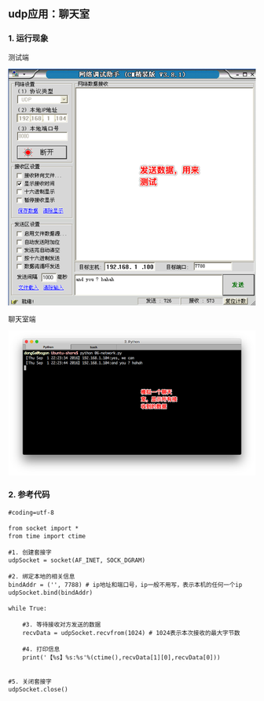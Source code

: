 ## udp应用：聊天室
### 1. 运行现象
测试端

![alt文本](Images/Snip20160901_76.png "Title")

聊天室端

![alt文本](Images/Snip20160901_75.png "Title")

### 2. 参考代码
    #coding=utf-8

    from socket import *
    from time import ctime

    #1. 创建套接字
    udpSocket = socket(AF_INET, SOCK_DGRAM)

    #2. 绑定本地的相关信息
    bindAddr = ('', 7788) # ip地址和端口号，ip一般不用写，表示本机的任何一个ip
    udpSocket.bind(bindAddr)

    while True:

        #3. 等待接收对方发送的数据
        recvData = udpSocket.recvfrom(1024) # 1024表示本次接收的最大字节数

        #4. 打印信息
        print('【%s】%s:%s'%(ctime(),recvData[1][0],recvData[0]))


    #5. 关闭套接字
    udpSocket.close()
